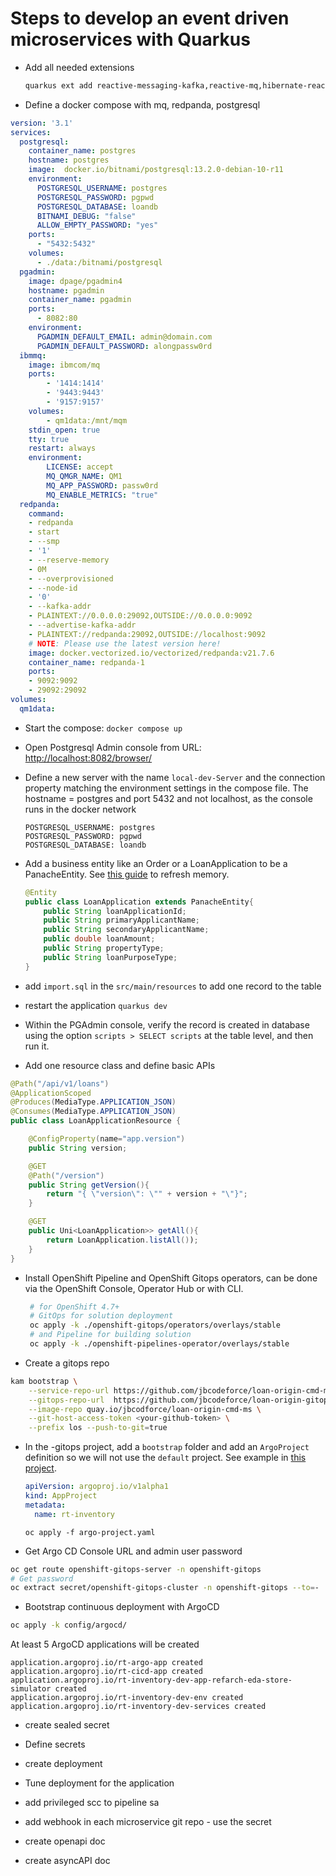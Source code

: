 # Steps to develop an event driven microservices with Quarkus

* Add all needed extensions

  ```sh
  quarkus ext add reactive-messaging-kafka,reactive-mq,hibernate-reactive-panache,reactive-pg-client,rest-client-jackson
  ```

* Define a docker compose with mq, redpanda, postgresql

```yaml
version: '3.1'
services:
  postgresql:
    container_name: postgres
    hostname: postgres
    image:  docker.io/bitnami/postgresql:13.2.0-debian-10-r11
    environment:
      POSTGRESQL_USERNAME: postgres
      POSTGRESQL_PASSWORD: pgpwd
      POSTGRESQL_DATABASE: loandb
      BITNAMI_DEBUG: "false"
      ALLOW_EMPTY_PASSWORD: "yes"
    ports:
      - "5432:5432"
    volumes:
      - ./data:/bitnami/postgresql
  pgadmin:
    image: dpage/pgadmin4
    hostname: pgadmin
    container_name: pgadmin
    ports:
      - 8082:80
    environment:
      PGADMIN_DEFAULT_EMAIL: admin@domain.com
      PGADMIN_DEFAULT_PASSWORD: alongpassw0rd
  ibmmq:
    image: ibmcom/mq
    ports:
        - '1414:1414'
        - '9443:9443'
        - '9157:9157'
    volumes:
        - qm1data:/mnt/mqm
    stdin_open: true
    tty: true
    restart: always
    environment:
        LICENSE: accept
        MQ_QMGR_NAME: QM1
        MQ_APP_PASSWORD: passw0rd
        MQ_ENABLE_METRICS: "true"
  redpanda:
    command:
    - redpanda
    - start
    - --smp
    - '1'
    - --reserve-memory
    - 0M
    - --overprovisioned
    - --node-id
    - '0'
    - --kafka-addr
    - PLAINTEXT://0.0.0.0:29092,OUTSIDE://0.0.0.0:9092
    - --advertise-kafka-addr
    - PLAINTEXT://redpanda:29092,OUTSIDE://localhost:9092
    # NOTE: Please use the latest version here!
    image: docker.vectorized.io/vectorized/redpanda:v21.7.6
    container_name: redpanda-1
    ports:
    - 9092:9092
    - 29092:29092
volumes:
  qm1data:
```

* Start the compose: `docker compose up`
* Open Postgresql Admin console from URL: [http://localhost:8082/browser/](http://localhost:8082/browser/)
* Define a new server with the name `local-dev-Server` and the connection property matching the environment settings in the 
compose file. The hostname = postgres and port 5432 and not localhost, as the console runs in the docker network

    ```
    POSTGRESQL_USERNAME: postgres
    POSTGRESQL_PASSWORD: pgpwd
    POSTGRESQL_DATABASE: loandb
    ```

* Add a business entity like an Order or a LoanApplication to be a PanacheEntity. See [this guide](https://quarkus.io/guides/hibernate-reactive-panache) to refresh memory.

    ```java
    @Entity
    public class LoanApplication extends PanacheEntity{
        public String loanApplicationId;
        public String primaryApplicantName;
        public String secondaryApplicantName;
        public double loanAmount;
        public String propertyType;
        public String loanPurposeType;
    }
    ```
    
* add `import.sql` in the `src/main/resources` to add one record to the table
* restart the application `quarkus dev`
* Within the PGAdmin console, verify the record is created in database using the option `scripts > SELECT scripts` at the table level, and then run it.
* Add one resource class and define basic APIs

```java
@Path("/api/v1/loans")
@ApplicationScoped
@Produces(MediaType.APPLICATION_JSON)
@Consumes(MediaType.APPLICATION_JSON)
public class LoanApplicationResource {

    @ConfigProperty(name="app.version")
    public String version;

    @GET
    @Path("/version")
    public String getVersion(){
        return "{ \"version\": \"" + version + "\"}";
    }

    @GET
    public Uni<LoanApplication>> getAll(){
        return LoanApplication.listAll());
    }
}
```

* Install OpenShift Pipeline and OpenShift Gitops operators, can be done via the OpenShift Console, Operator Hub or with CLI.

   ```sh
    # for OpenShift 4.7+
    # GitOps for solution deployment
    oc apply -k ./openshift-gitops/operators/overlays/stable
    # and Pipeline for building solution
    oc apply -k ./openshift-pipelines-operator/overlays/stable
   ```

* Create a gitops repo

```sh
kam bootstrap \
    --service-repo-url https://github.com/jbcodeforce/loan-origin-cmd-ms \
    --gitops-repo-url  https://github.com/jbcodeforce/loan-origin-gitops \
    --image-repo quay.io/jbcodforce/loan-origin-cmd-ms \
    --git-host-access-token <your-github-token> \
    --prefix los --push-to-git=true
```

* In the -gitops project, add a `bootstrap` folder and add an `ArgoProject` definition so we will not use 
the `default` project. See example in [this project](https://raw.githubusercontent.com/jbcodeforce/rt-inventory-gitops/main/bootstrap/rt-inventory/argo-project.yaml).

  ```yaml
  apiVersion: argoproj.io/v1alpha1
  kind: AppProject
  metadata:
    name: rt-inventory
  ```

  `oc apply -f argo-project.yaml`

* Get Argo CD Console URL and admin user password

```sh
oc get route openshift-gitops-server -n openshift-gitops
# Get password
oc extract secret/openshift-gitops-cluster -n openshift-gitops --to=-
```

* Bootstrap continuous deployment with ArgoCD

```sh
oc apply -k config/argocd/
```

At least 5 ArgoCD applications will be created

```
application.argoproj.io/rt-argo-app created
application.argoproj.io/rt-cicd-app created
application.argoproj.io/rt-inventory-dev-app-refarch-eda-store-simulator created
application.argoproj.io/rt-inventory-dev-env created
application.argoproj.io/rt-inventory-dev-services created
```

* create sealed secret
* Define secrets
* create deployment
* Tune deployment for the application
* add privileged scc to pipeline sa

* add webhook in each microservice git repo - use the secret 
* create openapi doc
* create asyncAPI doc

